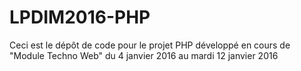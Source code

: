 # LPDIM2016-PHP

Ceci est le dépôt de code pour le projet PHP développé en cours de "Module Techno Web" du 4 janvier 2016 au mardi 12
janvier 2016